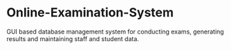 # Online-Examination-System

 GUI based database management system for conducting exams, 
 generating results and maintaining staff and student data. 
